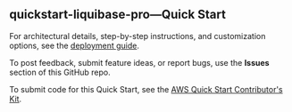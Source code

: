 
## quickstart-liquibase-pro—Quick Start

For architectural details, step-by-step instructions, and customization options, see the [deployment guide](https://aws-quickstart.github.io/quickstart-liquibase-pro/).

To post feedback, submit feature ideas, or report bugs, use the **Issues** section of this GitHub repo.

To submit code for this Quick Start, see the [AWS Quick Start Contributor's Kit](https://aws-quickstart.github.io/).
